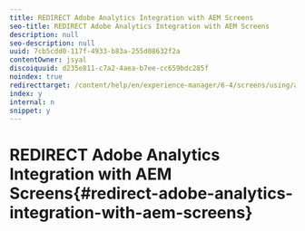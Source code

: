 ```yaml
---
title: REDIRECT Adobe Analytics Integration with AEM Screens
seo-title: REDIRECT Adobe Analytics Integration with AEM Screens
description: null
seo-description: null
uuid: 7cb5cdd0-117f-4933-b83a-255d08632f2a
contentOwner: jsyal
discoiquuid: d235e811-c7a2-4aea-b7ee-cc659bdc285f
noindex: true
redirecttarget: /content/help/en/experience-manager/6-4/screens/using/adobe-analytics-integration-aem-screens
index: y
internal: n
snippet: y
---
```


# REDIRECT Adobe Analytics Integration with AEM Screens{#redirect-adobe-analytics-integration-with-aem-screens}


